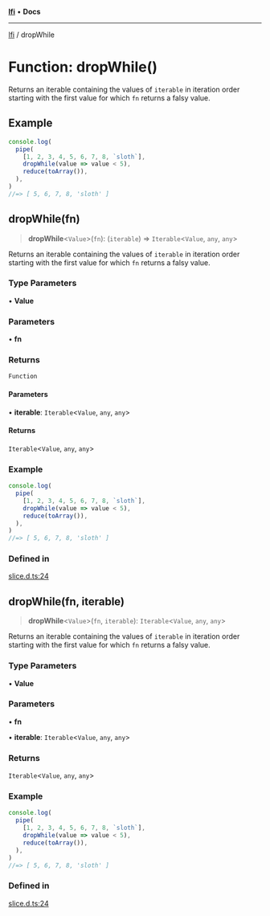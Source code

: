 [**lfi**](../readme.md) • **Docs**

---

[lfi](../globals.md) / dropWhile

# Function: dropWhile()

Returns an iterable containing the values of `iterable` in iteration order
starting with the first value for which `fn` returns a falsy value.

## Example

```js
console.log(
  pipe(
    [1, 2, 3, 4, 5, 6, 7, 8, `sloth`],
    dropWhile(value => value < 5),
    reduce(toArray()),
  ),
)
//=> [ 5, 6, 7, 8, 'sloth' ]
```

## dropWhile(fn)

> **dropWhile**\<`Value`\>(`fn`): (`iterable`) => `Iterable`\<`Value`, `any`,
> `any`\>

Returns an iterable containing the values of `iterable` in iteration order
starting with the first value for which `fn` returns a falsy value.

### Type Parameters

• **Value**

### Parameters

• **fn**

### Returns

`Function`

#### Parameters

• **iterable**: `Iterable`\<`Value`, `any`, `any`\>

#### Returns

`Iterable`\<`Value`, `any`, `any`\>

### Example

```js
console.log(
  pipe(
    [1, 2, 3, 4, 5, 6, 7, 8, `sloth`],
    dropWhile(value => value < 5),
    reduce(toArray()),
  ),
)
//=> [ 5, 6, 7, 8, 'sloth' ]
```

### Defined in

[slice.d.ts:24](https://github.com/TomerAberbach/lfi/blob/c9ef1bf4d1040d7f49c52b70b358c019e55f524d/src/operations/slice.d.ts#L24)

## dropWhile(fn, iterable)

> **dropWhile**\<`Value`\>(`fn`, `iterable`): `Iterable`\<`Value`, `any`,
> `any`\>

Returns an iterable containing the values of `iterable` in iteration order
starting with the first value for which `fn` returns a falsy value.

### Type Parameters

• **Value**

### Parameters

• **fn**

• **iterable**: `Iterable`\<`Value`, `any`, `any`\>

### Returns

`Iterable`\<`Value`, `any`, `any`\>

### Example

```js
console.log(
  pipe(
    [1, 2, 3, 4, 5, 6, 7, 8, `sloth`],
    dropWhile(value => value < 5),
    reduce(toArray()),
  ),
)
//=> [ 5, 6, 7, 8, 'sloth' ]
```

### Defined in

[slice.d.ts:24](https://github.com/TomerAberbach/lfi/blob/c9ef1bf4d1040d7f49c52b70b358c019e55f524d/src/operations/slice.d.ts#L24)
